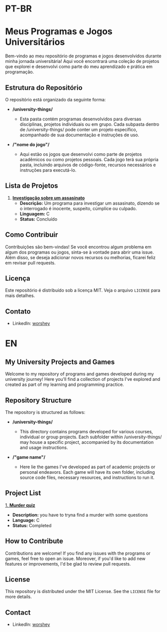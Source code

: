 # PT-BR

# Meus Programas e Jogos Universitários

Bem-vindo ao meu repositório de programas e jogos desenvolvidos durante minha jornada universitária! Aqui você encontrará uma coleção de projetos que explorei e desenvolvi como parte do meu aprendizado e prática em programação.

## Estrutura do Repositório

O repositório está organizado da seguinte forma:

- **/university-things/**
  - Esta pasta contém programas desenvolvidos para diversas disciplinas, projetos individuais ou em grupo. Cada subpasta dentro de /university-things/ pode conter um projeto específico, acompanhado de sua documentação e instruções de uso.

- **/"nome do jogo"/**
  - Aqui estão os jogos que desenvolvi como parte de projetos acadêmicos ou como projetos pessoais. Cada jogo terá sua própria pasta, incluindo arquivos de código-fonte, recursos necessários e instruções para executá-lo.

## Lista de Projetos

1. [**Investigação sobre um assasinato**](https://github.com/worshey/university-things/tree/37136e89a80ebff319dd3c243b7e3b60e045829e/murderquiz)
   - **Descrição:** Um programa para investigar um assasinato, dizendo se o interrogado é inocente, suspeito, cúmplice ou culpado.
   - **Linguagem:** C
   - **Status:** Concluído

## Como Contribuir

Contribuições são bem-vindas! Se você encontrou algum problema em algum dos programas ou jogos, sinta-se à vontade para abrir uma issue. Além disso, se deseja adicionar novos recursos ou melhorias, ficarei feliz em revisar pull requests.

## Licença

Este repositório é distribuído sob a licença MIT. Veja o arquivo `LICENSE` para mais detalhes.

## Contato

- LinkedIn: [worshey](https://www.linkedin.com/in/worshey/)





# EN

## My University Projects and Games

Welcome to my repository of programs and games developed during my university journey! Here you'll find a collection of projects I've explored and created as part of my learning and programming practice.

## Repository Structure

The repository is structured as follows:

- **/university-things/**
  - This directory contains programs developed for various courses, individual or group projects. Each subfolder within /university-things/ may house a specific project, accompanied by its documentation and usage instructions.

- **/"game name"/**
  - Here lie the games I've developed as part of academic projects or personal endeavors. Each game will have its own folder, including source code files, necessary resources, and instructions to run it.

## Project List

[1. **Murder quiz**](https://github.com/worshey/university-things/tree/37136e89a80ebff319dd3c243b7e3b60e045829e/murderquiz)
   - **Description:** you have to tryna find a murder with some questions
   - **Language:** C
   - **Status:** Completed

## How to Contribute

Contributions are welcome! If you find any issues with the programs or games, feel free to open an issue. Moreover, if you'd like to add new features or improvements, I'd be glad to review pull requests.

## License

This repository is distributed under the MIT License. See the `LICENSE` file for more details.

## Contact

- LinkedIn: [worshey](https://www.linkedin.com/in/worshey/)

